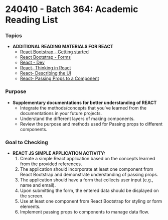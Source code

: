 # 240410 - Batch 364:  Academic Reading List 


### **Topics**

- **ADDITIONAL READING MATERIALS FOR REACT**
  - [React Bootstrap - Getting started](https://react-bootstrap.netlify.app/docs/getting-started/introduction)
  - [React Bootstrap - Forms](https://react-bootstrap.netlify.app/docs/forms/overview)
  - [React - Dev](https://react.dev/blog/2023/03/16/introducing-react-dev)
  - [React- Thinking in React](https://react.dev/learn/thinking-in-react)
  - [React- Describing the UI](https://react.dev/learn/describing-the-ui)
  - [React- Passing Props to a Component](https://react.dev/learn/passing-props-to-a-component)


### **Purpose**

- **Supplementary documentations for better understanding of REACT**
  - Integrate the methods/concepts that you've learned from the documentations in your future projects.
  - Understand the different layers of making components.
  - Review the purpose and methods used for Passing props to different components.
  



### **Goal to Checking**

- **REACT JS SIMPLE APPLICATION ACTIVITY:**
  1. Create a simple React application based on the concepts learned from the provided references.
  2. The application should incorporate at least one component from React Bootstrap and demonstrate understanding of passing props.
  3. The application should have a form that collects user input (e.g., name and email).
  4. Upon submitting the form, the entered data should be displayed on the screen.
  5. Use at least one component from React Bootstrap for styling or form elements.
  6. Implement passing props to components to manage data flow.
 